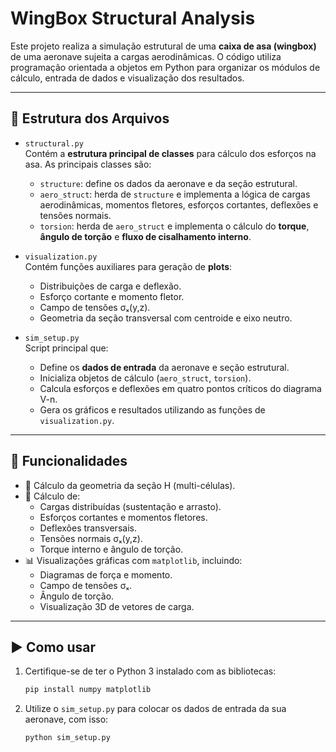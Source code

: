 # WingBox Structural Analysis

Este projeto realiza a simulação estrutural de uma **caixa de asa (wingbox)** de uma aeronave sujeita a cargas aerodinâmicas. O código utiliza programação orientada a objetos em Python para organizar os módulos de cálculo, entrada de dados e visualização dos resultados.

---

## 📁 Estrutura dos Arquivos

- `structural.py`  
  Contém a **estrutura principal de classes** para cálculo dos esforços na asa. As principais classes são:
  - `structure`: define os dados da aeronave e da seção estrutural.
  - `aero_struct`: herda de `structure` e implementa a lógica de cargas aerodinâmicas, momentos fletores, esforços cortantes, deflexões e tensões normais.
  - `torsion`: herda de `aero_struct` e implementa o cálculo do **torque**, **ângulo de torção** e **fluxo de cisalhamento interno**.

- `visualization.py`  
  Contém funções auxiliares para geração de **plots**:
  - Distribuições de carga e deflexão.
  - Esforço cortante e momento fletor.
  - Campo de tensões σₓ(y,z).
  - Geometria da seção transversal com centroide e eixo neutro.

- `sim_setup.py`  
  Script principal que:
  - Define os **dados de entrada** da aeronave e seção estrutural.
  - Inicializa objetos de cálculo (`aero_struct`, `torsion`).
  - Calcula esforços e deflexões em quatro pontos críticos do diagrama V-n.
  - Gera os gráficos e resultados utilizando as funções de `visualization.py`.

---

## 📌 Funcionalidades

- 📐 Cálculo da geometria da seção H (multi-células).
- 🧮 Cálculo de:
  - Cargas distribuídas (sustentação e arrasto).
  - Esforços cortantes e momentos fletores.
  - Deflexões transversais.
  - Tensões normais σₓ(y,z).
  - Torque interno e ângulo de torção.
- 📊 Visualizações gráficas com `matplotlib`, incluindo:
  - Diagramas de força e momento.
  - Campo de tensões σₓ.
  - Ângulo de torção.
  - Visualização 3D de vetores de carga.

---

## ▶️ Como usar

1. Certifique-se de ter o Python 3 instalado com as bibliotecas:
   ```bash
   pip install numpy matplotlib

2. Utilize o `sim_setup.py` para colocar os dados de entrada da sua aeronave, com isso: 
   ```bash
   python sim_setup.py 
